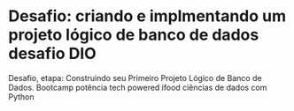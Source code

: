 # Desafio: criando e implmentando um projeto lógico de banco de dados desafio DIO
Desafio, etapa: Construindo seu Primeiro Projeto Lógico de Banco de Dados. Bootcamp potência tech powered ifood ciências de dados com Python
